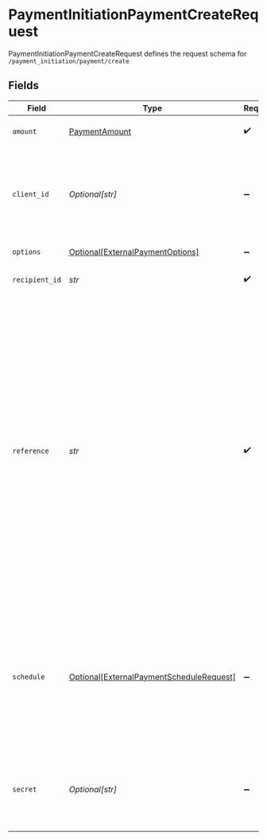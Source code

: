 # PaymentInitiationPaymentCreateRequest

PaymentInitiationPaymentCreateRequest defines the request schema for `/payment_initiation/payment/create`


## Fields

| Field                                                                                                                                                                                                                                                                                                                                                                                                                                                                                                                          | Type                                                                                                                                                                                                                                                                                                                                                                                                                                                                                                                           | Required                                                                                                                                                                                                                                                                                                                                                                                                                                                                                                                       | Description                                                                                                                                                                                                                                                                                                                                                                                                                                                                                                                    |
| ------------------------------------------------------------------------------------------------------------------------------------------------------------------------------------------------------------------------------------------------------------------------------------------------------------------------------------------------------------------------------------------------------------------------------------------------------------------------------------------------------------------------------ | ------------------------------------------------------------------------------------------------------------------------------------------------------------------------------------------------------------------------------------------------------------------------------------------------------------------------------------------------------------------------------------------------------------------------------------------------------------------------------------------------------------------------------ | ------------------------------------------------------------------------------------------------------------------------------------------------------------------------------------------------------------------------------------------------------------------------------------------------------------------------------------------------------------------------------------------------------------------------------------------------------------------------------------------------------------------------------ | ------------------------------------------------------------------------------------------------------------------------------------------------------------------------------------------------------------------------------------------------------------------------------------------------------------------------------------------------------------------------------------------------------------------------------------------------------------------------------------------------------------------------------ |
| `amount`                                                                                                                                                                                                                                                                                                                                                                                                                                                                                                                       | [PaymentAmount](../../models/shared/paymentamount.md)                                                                                                                                                                                                                                                                                                                                                                                                                                                                          | :heavy_check_mark:                                                                                                                                                                                                                                                                                                                                                                                                                                                                                                             | The amount and currency of a payment                                                                                                                                                                                                                                                                                                                                                                                                                                                                                           |
| `client_id`                                                                                                                                                                                                                                                                                                                                                                                                                                                                                                                    | *Optional[str]*                                                                                                                                                                                                                                                                                                                                                                                                                                                                                                                | :heavy_minus_sign:                                                                                                                                                                                                                                                                                                                                                                                                                                                                                                             | Your Plaid API `client_id`. The `client_id` is required and may be provided either in the `PLAID-CLIENT-ID` header or as part of a request body.                                                                                                                                                                                                                                                                                                                                                                               |
| `options`                                                                                                                                                                                                                                                                                                                                                                                                                                                                                                                      | [Optional[ExternalPaymentOptions]](../../models/shared/externalpaymentoptions.md)                                                                                                                                                                                                                                                                                                                                                                                                                                              | :heavy_minus_sign:                                                                                                                                                                                                                                                                                                                                                                                                                                                                                                             | Additional payment options                                                                                                                                                                                                                                                                                                                                                                                                                                                                                                     |
| `recipient_id`                                                                                                                                                                                                                                                                                                                                                                                                                                                                                                                 | *str*                                                                                                                                                                                                                                                                                                                                                                                                                                                                                                                          | :heavy_check_mark:                                                                                                                                                                                                                                                                                                                                                                                                                                                                                                             | The ID of the recipient the payment is for.                                                                                                                                                                                                                                                                                                                                                                                                                                                                                    |
| `reference`                                                                                                                                                                                                                                                                                                                                                                                                                                                                                                                    | *str*                                                                                                                                                                                                                                                                                                                                                                                                                                                                                                                          | :heavy_check_mark:                                                                                                                                                                                                                                                                                                                                                                                                                                                                                                             | A reference for the payment. This must be an alphanumeric string with at most 18 characters and must not contain any special characters (since not all institutions support them).<br/>In order to track settlement via Payment Confirmation, each payment must have a unique reference. If the reference provided through the API is not unique, Plaid will adjust it.<br/>Both the originally provided and automatically adjusted references (if any) can be found in the `reference` and `adjusted_reference` fields, respectively. |
| `schedule`                                                                                                                                                                                                                                                                                                                                                                                                                                                                                                                     | [Optional[ExternalPaymentScheduleRequest]](../../models/shared/externalpaymentschedulerequest.md)                                                                                                                                                                                                                                                                                                                                                                                                                              | :heavy_minus_sign:                                                                                                                                                                                                                                                                                                                                                                                                                                                                                                             | The schedule that the payment will be executed on. If a schedule is provided, the payment is automatically set up as a standing order. If no schedule is specified, the payment will be executed only once.                                                                                                                                                                                                                                                                                                                    |
| `secret`                                                                                                                                                                                                                                                                                                                                                                                                                                                                                                                       | *Optional[str]*                                                                                                                                                                                                                                                                                                                                                                                                                                                                                                                | :heavy_minus_sign:                                                                                                                                                                                                                                                                                                                                                                                                                                                                                                             | Your Plaid API `secret`. The `secret` is required and may be provided either in the `PLAID-SECRET` header or as part of a request body.                                                                                                                                                                                                                                                                                                                                                                                        |